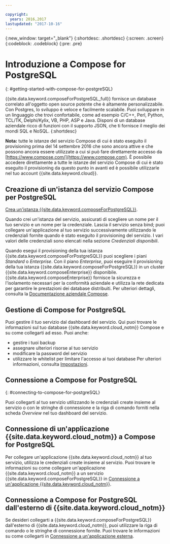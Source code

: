 ```yaml
---

copyright:
  years: 2016,2017
lastupdated: "2017-10-16"
---
```


{:new_window: target="_blank"}
{:shortdesc: .shortdesc}
{:screen: .screen}
{:codeblock: .codeblock}
{:pre: .pre}

# Introduzione a Compose for PostgreSQL
{: #getting-started-with-compose-for-postgreSQL}

{{site.data.keyword.composeForPostgreSQL_full}} fornisce un database correlato all'oggetto open source potente che è altamente personalizzabile. Con Postgres, lo sviluppo è veloce e facilmente scalabile. Puoi sviluppare in un linguaggio che trovi confortabile, come ad esempio C/C++, Perl, Python, TCL/TK, Delphi/Kylix, VB, PHP, ASP e Java. Disponi di un database aziendale ricco di funzioni con il supporto JSON, che ti fornisce il meglio dei mondi SQL e NoSQL.
{:shortdesc}

**Nota:** tutte le istanze del servizio Compose di cui è stato eseguito il provisioning prima del 14 settembre 2016 che sono ancora attive e che possono ancora essere utilizzate a cui si può fare direttamente accesso da [https://www.compose.com/](https://www.compose.com). È possibile accedere direttamente a tutte le istanze del servizio Compose di cui è stato eseguito il provisioning da questo punto in avanti ed è possibile utilizzarle nel tuo account {{site.data.keyword.cloud}}.

## Creazione di un'istanza del servizio Compose per PostgreSQL

[Crea un'istanza {{site.data.keyword.composeForPostgreSQL}}](https://console.ng.bluemix.net/catalog/services/compose-for-postgresql/).

Quando crei un'istanza del servizio, assicurati di scegliere un nome per il tuo servizio e un nome per la credenziale. Lascia il servizio senza bind; puoi collegare un'applicazione al tuo servizio successivamente utilizzando le credenziali fornite quando è stato eseguito il provisioning del servizio. I vari valori delle credenziali sono elencati nella sezione *Credenziali disponibili*.

Quando esegui il provisioning della tua istanza {{site.data.keyword.composeForPostgreSQL}} puoi scegliere i piani *Standard* o *Enterprise*. Con il piano *Enterprise*, puoi eseguire il provisioning della tua istanza {{site.data.keyword.composeForPostgreSQL}} in un cluster {{site.data.keyword.composeEnterprise}} disponibile. {{site.data.keyword.composeEnterprise}} fornisce la sicurezza e l'isolamento necessari per la conformità aziendale e utilizza la rete dedicata per garantire le prestazioni dei database distribuiti. Per ulteriori dettagli, consulta la [Documentazione aziendale Compose](../ComposeEnterprise/index.html).

## Gestione di Compose for PostgreSQL

Puoi gestire il tuo servizio dal dashboard del servizio. Qui puoi trovare le informazioni sul tuo database {{site.data.keyword.cloud_notm}} Compose e su come collegarti ad esso. Puoi anche:
- gestire i tuoi backup
- assegnare ulteriori risorse al tuo servizio
- modificare la password del servizio
- utilizzare le whitelist per limitare l'accesso ai tuoi database 
Per ulteriori informazioni, consulta [Impostazioni](./dashboard-settings.html).

## Connessione a Compose for PostgreSQL
{: #connecting-to-compose-for-postgreSQL}

Puoi collegarti al tuo servizio utilizzando le credenziali create insieme al servizio o con le stringhe di connessione e la riga di comando forniti nella scheda *Overview* nel tuo dashboard del servizio.

## Connessione di un'applicazione {{site.data.keyword.cloud_notm}} a Compose for PostgreSQL

Per collegare un'applicazione {{site.data.keyword.cloud_notm}} al tuo servizio, utilizza le credenziali create insieme al servizio. Puoi trovare le informazioni su come collegare un'applicazione {{site.data.keyword.cloud_notm}} a un servizio {{site.data.keyword.composeForPostgreSQL}} in [Connessione a un'applicazione {{site.data.keyword.cloud_notm}}](./connecting-bluemix-app.html).

## Connessione a Compose for PostgreSQL dall'esterno di {{site.data.keyword.cloud_notm}}

Se desideri collegarti a {{site.data.keyword.composeForPostgreSQL}} dall'esterno di {{site.data.keyword.cloud_notm}}, puoi utilizzare la riga di comando o le stringhe di connessione fornite. Puoi trovare le informazioni su come collegarti in [Connessione a un'applicazione esterna](./connecting-external.html).
